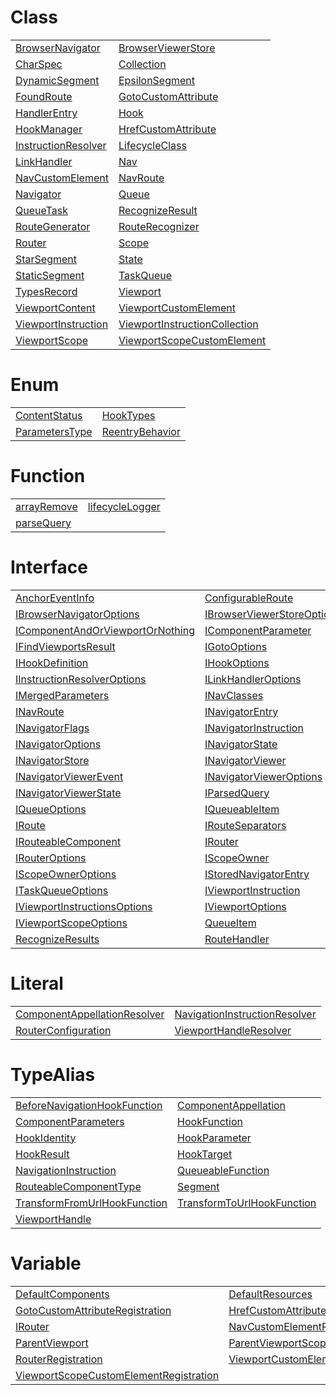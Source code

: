 # Class



|                                                                                  |                                                                                                                 |
| -------------------------------------------------------------------------------- | --------------------------------------------------------------------------------------------------------------- |
| [BrowserNavigator](/router/class/browser-navigator/browsernavigator.md)          | [BrowserViewerStore](/router/class/browser-viewer-store/browserviewerstore.md)                                  |
| [CharSpec](/router/class/route-recognizer/charspec.md)                           | [Collection](/router/class/collection/collection.md)                                                            |
| [DynamicSegment](/router/class/route-recognizer/dynamicsegment.md)               | [EpsilonSegment](/router/class/route-recognizer/epsilonsegment.md)                                              |
| [FoundRoute](/router/class/found-route/foundroute.md)                            | [GotoCustomAttribute](/router/resources/class/goto/gotocustomattribute.md)                                      |
| [HandlerEntry](/router/class/route-recognizer/handlerentry.md)                   | [Hook](/router/class/hook/hook.md)                                                                              |
| [HookManager](/router/class/hook-manager/hookmanager.md)                         | [HrefCustomAttribute](/router/resources/class/href/hrefcustomattribute.md)                                      |
| [InstructionResolver](/router/class/instruction-resolver/instructionresolver.md) | [LifecycleClass](/router/class/lifecycle-logger/lifecycleclass.md)                                              |
| [LinkHandler](/router/class/link-handler/linkhandler.md)                         | [Nav](/router/class/nav/nav.md)                                                                                 |
| [NavCustomElement](/router/resources/class/nav/navcustomelement.md)              | [NavRoute](/router/class/nav-route/navroute.md)                                                                 |
| [Navigator](/router/class/navigator/navigator.md)                                | [Queue](/router/class/queue/queue.md)                                                                           |
| [QueueTask](/router/class/task-queue/queuetask.md)                               | [RecognizeResult](/router/class/route-recognizer/recognizeresult.md)                                            |
| [RouteGenerator](/router/class/route-recognizer/routegenerator.md)               | [RouteRecognizer](/router/class/route-recognizer/routerecognizer.md)                                            |
| [Router](/router/class/router/router.md)                                         | [Scope](/router/class/scope/scope.md)                                                                           |
| [StarSegment](/router/class/route-recognizer/starsegment.md)                     | [State](/router/class/route-recognizer/state.md)                                                                |
| [StaticSegment](/router/class/route-recognizer/staticsegment.md)                 | [TaskQueue](/router/class/task-queue/taskqueue.md)                                                              |
| [TypesRecord](/router/class/route-recognizer/typesrecord.md)                     | [Viewport](/router/class/viewport/viewport.md)                                                                  |
| [ViewportContent](/router/class/viewport-content/viewportcontent.md)             | [ViewportCustomElement](/router/resources/class/viewport/viewportcustomelement.md)                              |
| [ViewportInstruction](/router/class/viewport-instruction/viewportinstruction.md) | [ViewportInstructionCollection](/router/class/viewport-instruction-collection/viewportinstructioncollection.md) |
| [ViewportScope](/router/class/viewport-scope/viewportscope.md)                   | [ViewportScopeCustomElement](/router/resources/class/viewport-scope/viewportscopecustomelement.md)              |



# Enum



|                                                                       |                                                               |
| --------------------------------------------------------------------- | ------------------------------------------------------------- |
| [ContentStatus](/router/enum/viewport-content/contentstatus.md)       | [HookTypes](/router/enum/hook-manager/hooktypes.md)           |
| [ParametersType](/router/enum/viewport-instruction/parameterstype.md) | [ReentryBehavior](/router/enum/interfaces/reentrybehavior.md) |



# Function



|                                                      |                                                                         |
| ---------------------------------------------------- | ----------------------------------------------------------------------- |
| [arrayRemove](/router/function/utils/arrayremove.md) | [lifecycleLogger](/router/function/lifecycle-logger/lifecyclelogger.md) |
| [parseQuery](/router/function/parser/parsequery.md)  |                                                                         |



# Interface



|                                                                                                      |                                                                                                    |
| ---------------------------------------------------------------------------------------------------- | -------------------------------------------------------------------------------------------------- |
| [AnchorEventInfo](/router/interface/link-handler/anchoreventinfo.md)                                 | [ConfigurableRoute](/router/interface/route-recognizer/configurableroute.md)                       |
| [IBrowserNavigatorOptions](/router/interface/browser-navigator/ibrowsernavigatoroptions.md)          | [IBrowserViewerStoreOptions](/router/interface/browser-viewer-store/ibrowserviewerstoreoptions.md) |
| [IComponentAndOrViewportOrNothing](/router/interface/interfaces/icomponentandorviewportornothing.md) | [IComponentParameter](/router/interface/instruction-resolver/icomponentparameter.md)               |
| [IFindViewportsResult](/router/interface/scope/ifindviewportsresult.md)                              | [IGotoOptions](/router/interface/router/igotooptions.md)                                           |
| [IHookDefinition](/router/interface/hook-manager/ihookdefinition.md)                                 | [IHookOptions](/router/interface/hook-manager/ihookoptions.md)                                     |
| [IInstructionResolverOptions](/router/interface/instruction-resolver/iinstructionresolveroptions.md) | [ILinkHandlerOptions](/router/interface/link-handler/ilinkhandleroptions.md)                       |
| [IMergedParameters](/router/interface/parser/imergedparameters.md)                                   | [INavClasses](/router/resources/interface/nav/inavclasses.md)                                      |
| [INavRoute](/router/interface/nav/inavroute.md)                                                      | [INavigatorEntry](/router/interface/navigator/inavigatorentry.md)                                  |
| [INavigatorFlags](/router/interface/navigator/inavigatorflags.md)                                    | [INavigatorInstruction](/router/interface/interfaces/inavigatorinstruction.md)                     |
| [INavigatorOptions](/router/interface/navigator/inavigatoroptions.md)                                | [INavigatorState](/router/interface/navigator/inavigatorstate.md)                                  |
| [INavigatorStore](/router/interface/navigator/inavigatorstore.md)                                    | [INavigatorViewer](/router/interface/navigator/inavigatorviewer.md)                                |
| [INavigatorViewerEvent](/router/interface/navigator/inavigatorviewerevent.md)                        | [INavigatorViewerOptions](/router/interface/navigator/inavigatorvieweroptions.md)                  |
| [INavigatorViewerState](/router/interface/navigator/inavigatorviewerstate.md)                        | [IParsedQuery](/router/interface/parser/iparsedquery.md)                                           |
| [IQueueOptions](/router/interface/queue/iqueueoptions.md)                                            | [IQueueableItem](/router/interface/task-queue/iqueueableitem.md)                                   |
| [IRoute](/router/interface/interfaces/iroute.md)                                                     | [IRouteSeparators](/router/interface/instruction-resolver/irouteseparators.md)                     |
| [IRouteableComponent](/router/interface/interfaces/irouteablecomponent.md)                           | [IRouter](/router/interface/router/irouter.md)                                                     |
| [IRouterOptions](/router/interface/router/irouteroptions.md)                                         | [IScopeOwner](/router/interface/scope/iscopeowner.md)                                              |
| [IScopeOwnerOptions](/router/interface/scope/iscopeowneroptions.md)                                  | [IStoredNavigatorEntry](/router/interface/navigator/istorednavigatorentry.md)                      |
| [ITaskQueueOptions](/router/interface/task-queue/itaskqueueoptions.md)                               | [IViewportInstruction](/router/interface/interfaces/iviewportinstruction.md)                       |
| [IViewportInstructionsOptions](/router/interface/type-resolvers/iviewportinstructionsoptions.md)     | [IViewportOptions](/router/interface/viewport/iviewportoptions.md)                                 |
| [IViewportScopeOptions](/router/interface/viewport-scope/iviewportscopeoptions.md)                   | [QueueItem](/router/interface/queue/queueitem.md)                                                  |
| [RecognizeResults](/router/interface/route-recognizer/recognizeresults.md)                           | [RouteHandler](/router/interface/route-recognizer/routehandler.md)                                 |



# Literal



|                                                                                                |                                                                                                  |
| ---------------------------------------------------------------------------------------------- | ------------------------------------------------------------------------------------------------ |
| [ComponentAppellationResolver](/router/literal/type-resolvers/componentappellationresolver.md) | [NavigationInstructionResolver](/router/literal/type-resolvers/navigationinstructionresolver.md) |
| [RouterConfiguration](/router/literal/configuration/routerconfiguration.md)                    | [ViewportHandleResolver](/router/literal/type-resolvers/viewporthandleresolver.md)               |



# TypeAlias



|                                                                                                |                                                                                            |
| ---------------------------------------------------------------------------------------------- | ------------------------------------------------------------------------------------------ |
| [BeforeNavigationHookFunction](/router/typealias/hook-manager/beforenavigationhookfunction.md) | [ComponentAppellation](/router/typealias/interfaces/componentappellation.md)               |
| [ComponentParameters](/router/typealias/interfaces/componentparameters.md)                     | [HookFunction](/router/typealias/hook-manager/hookfunction.md)                             |
| [HookIdentity](/router/typealias/hook-manager/hookidentity.md)                                 | [HookParameter](/router/typealias/hook-manager/hookparameter.md)                           |
| [HookResult](/router/typealias/hook-manager/hookresult.md)                                     | [HookTarget](/router/typealias/hook-manager/hooktarget.md)                                 |
| [NavigationInstruction](/router/typealias/interfaces/navigationinstruction.md)                 | [QueueableFunction](/router/typealias/task-queue/queueablefunction.md)                     |
| [RouteableComponentType](/router/typealias/interfaces/routeablecomponenttype.md)               | [Segment](/router/typealias/route-recognizer/segment.md)                                   |
| [TransformFromUrlHookFunction](/router/typealias/hook-manager/transformfromurlhookfunction.md) | [TransformToUrlHookFunction](/router/typealias/hook-manager/transformtourlhookfunction.md) |
| [ViewportHandle](/router/typealias/interfaces/viewporthandle.md)                               |                                                                                            |



# Variable



|                                                                                                                    |                                                                                                          |
| ------------------------------------------------------------------------------------------------------------------ | -------------------------------------------------------------------------------------------------------- |
| [DefaultComponents](/router/variable/configuration/defaultcomponents.md)                                           | [DefaultResources](/router/variable/configuration/defaultresources.md)                                   |
| [GotoCustomAttributeRegistration](/router/variable/configuration/gotocustomattributeregistration.md)               | [HrefCustomAttributeRegistration](/router/variable/configuration/hrefcustomattributeregistration.md)     |
| [IRouter](/router/variable/router/irouter.md)                                                                      | [NavCustomElementRegistration](/router/variable/configuration/navcustomelementregistration.md)           |
| [ParentViewport](/router/resources/variable/viewport/parentviewport.md)                                            | [ParentViewportScope](/router/resources/variable/viewport-scope/parentviewportscope.md)                  |
| [RouterRegistration](/router/variable/configuration/routerregistration.md)                                         | [ViewportCustomElementRegistration](/router/variable/configuration/viewportcustomelementregistration.md) |
| [ViewportScopeCustomElementRegistration](/router/variable/configuration/viewportscopecustomelementregistration.md) |                                                                                                          |


